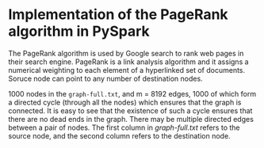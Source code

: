 # Implementation of the PageRank algorithm in PySpark

The PageRank algorithm is used by Google search to rank web pages in their search engine.
PageRank is a link analysis algorithm and it assigns a numerical weighting to each element of a hyperlinked set of documents. Soruce node can point to any number of destination nodes.

1000 nodes in the ```graph-full.txt```, and m = 8192 edges, 1000 of which form a directed cycle (through all the nodes) which ensures that the graph is connected. It is easy to see that the existence of such a cycle ensures that there are no dead ends in the graph. There may be multiple directed edges between a pair of nodes. The first column in *graph-full.txt* refers to the source node, and the second column refers to the destination node.
